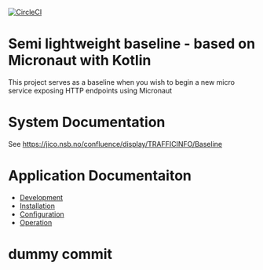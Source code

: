 [![CircleCI](https://circleci.com/gh/nsbno/trafficinfo-baseline.svg?style=svg&circle-token=175b035e891dd78443866ce1ff6ba3eeae9742e4)](https://circleci.com/gh/nsbno/trafficinfo-baseline)


# Semi lightweight baseline - based on Micronaut with Kotlin
This project serves as a baseline when you wish to begin a new micro service exposing HTTP endpoints using Micronaut


# System Documentation
See https://jico.nsb.no/confluence/display/TRAFFICINFO/Baseline

# Application Documentaiton
- [Development](/docs/development.md)
- [Installation](/docs/installation.md)
- [Configuration](/docs/configuration.md)
- [Operation](/docs/operation.md)


# dummy commit
